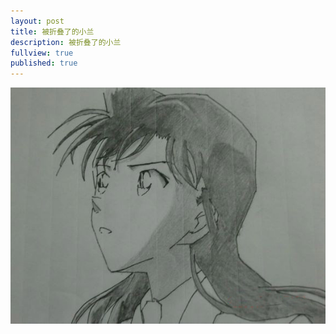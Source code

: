 ```yaml
---
layout: post
title: 被折叠了的小兰
description: 被折叠了的小兰
fullview: true
published: true
---
```



![被折叠了的小兰](/images/sketches/yijie/2014/4.jpg)
